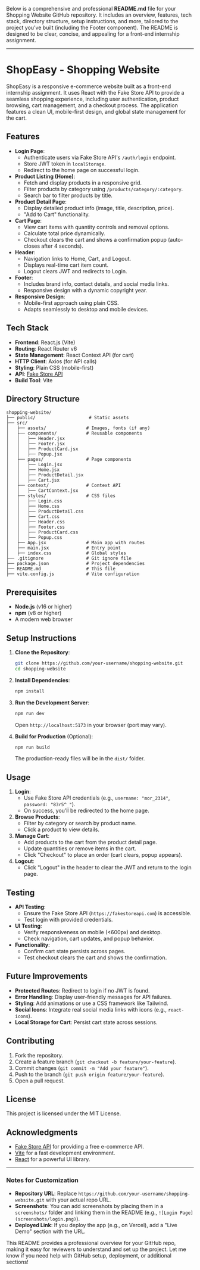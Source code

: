 Below is a comprehensive and professional **README.md** file for your Shopping Website GitHub repository. It includes an overview, features, tech stack, directory structure, setup instructions, and more, tailored to the project you’ve built (including the Footer component). The README is designed to be clear, concise, and appealing for a front-end internship assignment.

---

# ShopEasy - Shopping Website

ShopEasy is a responsive e-commerce website built as a front-end internship assignment. It uses React with the Fake Store API to provide a seamless shopping experience, including user authentication, product browsing, cart management, and a checkout process. The application features a clean UI, mobile-first design, and global state management for the cart.

## Features

- **Login Page**:
  - Authenticate users via Fake Store API's `/auth/login` endpoint.
  - Store JWT token in `localStorage`.
  - Redirect to the home page on successful login.
- **Product Listing (Home)**:
  - Fetch and display products in a responsive grid.
  - Filter products by category using `/products/category/:category`.
  - Search bar to filter products by title.
- **Product Detail Page**:
  - Display detailed product info (image, title, description, price).
  - "Add to Cart" functionality.
- **Cart Page**:
  - View cart items with quantity controls and removal options.
  - Calculate total price dynamically.
  - Checkout clears the cart and shows a confirmation popup (auto-closes after 4 seconds).
- **Header**:
  - Navigation links to Home, Cart, and Logout.
  - Displays real-time cart item count.
  - Logout clears JWT and redirects to Login.
- **Footer**:
  - Includes brand info, contact details, and social media links.
  - Responsive design with a dynamic copyright year.
- **Responsive Design**:
  - Mobile-first approach using plain CSS.
  - Adapts seamlessly to desktop and mobile devices.

## Tech Stack

- **Frontend**: React.js (Vite)
- **Routing**: React Router v6
- **State Management**: React Context API (for cart)
- **HTTP Client**: Axios (for API calls)
- **Styling**: Plain CSS (mobile-first)
- **API**: [Fake Store API](https://fakestoreapi.com/docs)
- **Build Tool**: Vite

## Directory Structure

```
shopping-website/
├── public/                    # Static assets
├── src/
│   ├── assets/               # Images, fonts (if any)
│   ├── components/           # Reusable components
│   │   ├── Header.jsx
│   │   ├── Footer.jsx
│   │   ├── ProductCard.jsx
│   │   ├── Popup.jsx
│   ├── pages/                # Page components
│   │   ├── Login.jsx
│   │   ├── Home.jsx
│   │   ├── ProductDetail.jsx
│   │   ├── Cart.jsx
│   ├── context/              # Context API
│   │   ├── CartContext.jsx
│   ├── styles/               # CSS files
│   │   ├── Login.css
│   │   ├── Home.css
│   │   ├── ProductDetail.css
│   │   ├── Cart.css
│   │   ├── Header.css
│   │   ├── Footer.css
│   │   ├── ProductCard.css
│   │   ├── Popup.css
│   ├── App.jsx               # Main app with routes
│   ├── main.jsx              # Entry point
│   ├── index.css             # Global styles
├── .gitignore                # Git ignore file
├── package.json              # Project dependencies
├── README.md                 # This file
├── vite.config.js            # Vite configuration
```

## Prerequisites

- **Node.js** (v16 or higher)
- **npm** (v8 or higher)
- A modern web browser

## Setup Instructions

1. **Clone the Repository**:
   ```bash
   git clone https://github.com/your-username/shopping-website.git
   cd shopping-website
   ```

2. **Install Dependencies**:
   ```bash
   npm install
   ```

3. **Run the Development Server**:
   ```bash
   npm run dev
   ```
   Open `http://localhost:5173` in your browser (port may vary).

4. **Build for Production** (Optional):
   ```bash
   npm run build
   ```
   The production-ready files will be in the `dist/` folder.

## Usage

1. **Login**:
   - Use Fake Store API credentials (e.g., `username: "mor_2314"`, `password: "83r5^_"`).
   - On success, you’ll be redirected to the home page.
2. **Browse Products**:
   - Filter by category or search by product name.
   - Click a product to view details.
3. **Manage Cart**:
   - Add products to the cart from the product detail page.
   - Update quantities or remove items in the cart.
   - Click "Checkout" to place an order (cart clears, popup appears).
4. **Logout**:
   - Click "Logout" in the header to clear the JWT and return to the login page.

## Testing

- **API Testing**:
  - Ensure the Fake Store API (`https://fakestoreapi.com`) is accessible.
  - Test login with provided credentials.
- **UI Testing**:
  - Verify responsiveness on mobile (<600px) and desktop.
  - Check navigation, cart updates, and popup behavior.
- **Functionality**:
  - Confirm cart state persists across pages.
  - Test checkout clears the cart and shows the confirmation.

## Future Improvements

- **Protected Routes**: Redirect to login if no JWT is found.
- **Error Handling**: Display user-friendly messages for API failures.
- **Styling**: Add animations or use a CSS framework like Tailwind.
- **Social Icons**: Integrate real social media links with icons (e.g., `react-icons`).
- **Local Storage for Cart**: Persist cart state across sessions.

## Contributing

1. Fork the repository.
2. Create a feature branch (`git checkout -b feature/your-feature`).
3. Commit changes (`git commit -m "Add your feature"`).
4. Push to the branch (`git push origin feature/your-feature`).
5. Open a pull request.

## License

This project is licensed under the MIT License.

## Acknowledgments

- [Fake Store API](https://fakestoreapi.com) for providing a free e-commerce API.
- [Vite](https://vitejs.dev) for a fast development environment.
- [React](https://reactjs.org) for a powerful UI library.

---

### Notes for Customization
- **Repository URL**: Replace `https://github.com/your-username/shopping-website.git` with your actual repo URL.
- **Screenshots**: You can add screenshots by placing them in a `screenshots/` folder and linking them in the README (e.g., `![Login Page](screenshots/login.png)`).
- **Deployed Link**: If you deploy the app (e.g., on Vercel), add a "Live Demo" section with the URL.

This README provides a professional overview for your GitHub repo, making it easy for reviewers to understand and set up the project. Let me know if you need help with GitHub setup, deployment, or additional sections!
